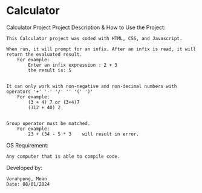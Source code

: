 # Calculator
Calculator Project
Project Description & How to Use the Project:

    This Calculator project was coded with HTML, CSS, and Javascript.

    When run, it will prompt for an infix. After an infix is read, it will return the evaluated result.
        For example:
            Enter an infix expression : 2 + 3
            the result is: 5


    It can only work with non-negative and non-decimal numbers with operators '+' '-' '/' '' '(' ')'
        For example:
            (3 + 4) 7 or (3+4)7
            (312 + 40) 2


    Group operator must be matched.
        For example:
            23 + (34 - 5 * 3    will result in error.



OS Requirement:

    Any computer that is able to compile code.


Developed by:

    Vorahpong, Mean
    Date: 08/01/2024